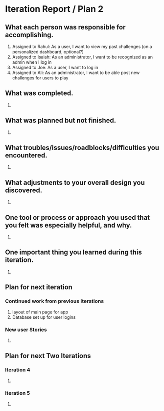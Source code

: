 # Iteration Report / Plan 2

## What each person was responsible for accomplishing.
1. Assigned to Rahul: As a user, I want to view my past challenges (on a personalized dashboard, optional?)
2. Assigned to Isaiah: As an administrator, I want to be recognized as an admin when I log in
3. Assigned to Joe: As a user, I want to log in
4. Assigned to Ali: As an administrator, I want to be able post new challenges for users to play

## What was completed.
1. 

## What was planned but not finished.
1. 

## What troubles/issues/roadblocks/difficulties you encountered.
1. 

## What adjustments to your overall design you discovered.
1. 

## One tool or process or approach you used that you felt was especially helpful, and why.
1. 

## One important thing you learned during this iteration.
1. 

## Plan for next iteration

### Continued work from previous Iterations
1. layout of main page for app 
2. Database set up for user logins

### New user Stories
1. 

## Plan for next Two Iterations

### Iteration 4
1. 

### Iteration 5
1.
